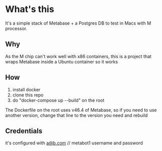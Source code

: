 # What's this

It's a simple stack of Metabase + a Postgres DB to test in Macs with M processor.

## Why

As the M chip can't work well with x86 containers, this is a project that wraps Metabase inside a Ubuntu container so it works

## How

1) install docker
2) clone this repo
3) do "docker-compose up --build" on the root

The Dockerfile on the root uses v46.4 of Metabase, so if you need to use another version, change that line to the version you need and rebuild

## Credentials

it's configured with a@b.com // metabot1 username and password